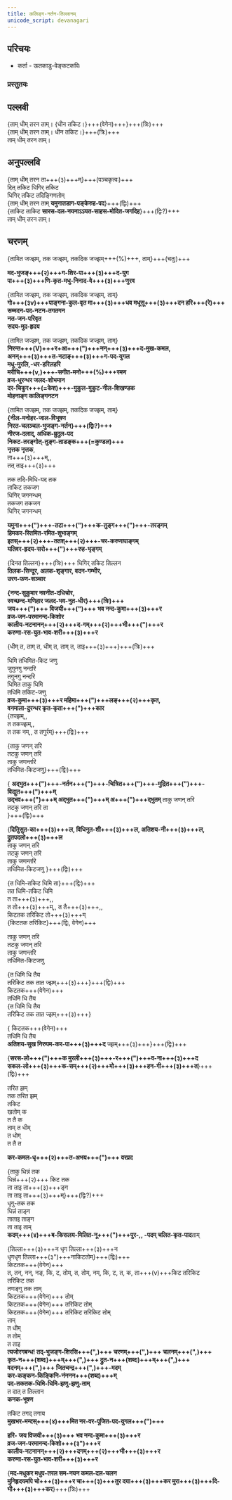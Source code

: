 ```yaml
---
title: कलिङ्ग-नर्तन-तिल्लानम्  
unicode_script: devanagari  
---
```


## परिचयः  
- कर्ता - ऊतकाडु-वेङ्कटकविः  

### प्रस्तुतयः
<div class="videoEmbed"  caption="Needamangalam Krishnamurthy Bhagavatar" src="https://youtu.be/XfulwbuBmR0?t=219"></div>

<div class="videoEmbed"  caption="Giridharan with lyrics" src="https://www.youtube.com/watch?v=fz4hVMJG1ck"></div>


## पल्लवी  

{ताम् धीम् तरन ताम्। {धीन तकिट।}+++(वेगेन)+++}+++(त्रिः)+++    
{ताम् धीम् तरन ताम्। धीन तकिट।}+++(त्रिः)+++  
ताम् धीम् तरन ताम्।

## अनुपल्लवि  

{ताम् धीम् तरन ता+++(३)+++म्}+++(पञ्चकृत्वः)+++  
दित् तकिट धिगिर् तकिट  
धिगिर् तकिट तदिङ्गिणतोम्  
{ताम् धीम् तरन ताम् **यमुनातडाग-पङ्केरुह-पद**}+++(द्विः)+++  
{ताकिट ताकिट **सारस-दल-नयनाऽऽयत-साहस-मोदित-जगदिह**}+++(द्विः?)+++   
ताम् धीम् तरन ताम्।

## चरणम्  

{तामित जज्झम्, तक जज्झम्, तकदिक जज्झम्+++(%)+++, ताम्}+++(चतुः)+++  

**मद-भुजङ्+++(२)+++ग-शिर-पा+++(३)+++द-युग  
पा+++(३)+++णि-कृत-मधु-निनाद-वे+++(३)+++णुरव**

{तामित जज्झम्, तक जज्झम्, तकदिक जज्झम्, ताम्}  
**गो+++(३v)+++पाङ्गना-कुल-वृत मा+++(३)+++धव मधूसू+++(३)+++दन हरि+++(रे)+++  
सम्मदन-पद-नटन-तगतगन  
नत-जन-परिवृत  
सदय-मुद-हृदय**

{तामित जज्झम्, तक जज्झम्, तकदिक जज्झम्, ताम्}  
**निरन्त+++(V)+++र+आ+++(")+++नन्+++(३)+++द-मुख-कमल,  
अनन्+++(३)+++त-नटाङ्+++(३)+++ग-पद-युगल  
मधु-मुरलि,-धर-हरिलहरि   
मरीचि+++(v,)+++-सगीत-मनो+++(%)+++रमण  
व्रज-धुरन्धर जलद-शोभमान  
दर-चिकुर+++(=केश)+++-मुकुल-मुकुट-नील-शिखण्डक  
मोहनाङ्ग कालिङ्गनटन**

{तामित जज्झम्, तक जज्झम्, तकदिक जज्झम्, ताम्}  
**{नील-मनोहर-जाल-विभूषण  
निरत-चलञ्चल-भुजङ्ग-नर्तन}+++(द्विः?)+++  
नीरज-दलाद्, अधिक-म्रुदुल-पद  
निकट-तरङ्गोत्-तुङ्ग-ताडङ्क+++(=कुण्डल)+++  
नृत्तक नृत्तक**,  
ता+++(३)+++म्,,  
तत् ताइ+++(३)+++  

तक तदि-मिधि-यद तक  
ताकिट तकजग  
धिगिर् जगनन्धम्  
तकजग तकजग  
धिगिर् जगनन्धम्  

**यमुना+++(")+++-तटा+++(")+++क-तुङ्ग+++(")+++-तरङ्गम्  
हिमकर-स्तिमित-रमित-शुभाङ्गम्  
इतस्+++(२)+++-ततश्+++(२)+++-चर-करुणापाङ्गम्  
यतिवर-हृदय-सरो+++(")+++रुह-भृङ्गम्**  

{दिनत तिल्लन}+++(त्रिः)+++ 
धिगिर् तकिट तिल्लन  
**तिलक-सिन्दूर, अलक-शृङ्गार, वदन-गम्भीर,  
उरग-फण-सञ्चार**

**{नन्द-सुकुमार नवनीत-दधिचोर,  
स्वच्छन्द-मणिहार जलद-भव-नुत-धीर}+++(त्रिः)+++  
जय+++(")+++ विजयी+++(")+++ भव नन्द-कुमा+++(३)+++र  
व्रज-जन-परमानन्द-किशोर  
कालीय-नटनानन्+++(२)+++द-गम्+++(२)+++भी+++(")+++र  
करुणा-रस-युत-भाव-शरी+++(३)+++र**  

{धीम् त, ताम् त, धीम् त, ताम् त, ताइ+++(३)+++}+++(त्रिः)+++  

धिमि तधिमित-किट जणु  
जुगुनगु नन्दरि  
तगुनगु नन्दरि  
धिमित ताकु धिमि  
तधिमि तकिट-जणु  
**व्रज-कुमा+++(३)+++र महिमा+++(")+++लङ्+++(२)+++कृत,  
वनमाला-दुरन्धर कृत-कृता+++(")+++कार**  
{तज्झम्,,  
त तकज्झम्,,  
त तक नम्,,
त तगुर्रम्}+++(द्विः)+++  

{ताकु जणन् तरि  
तटकु जणन् तरि  
ताकु जणन्तरि  
तधिमित-किटजणु}+++(द्विः)+++  

{
**अद्भुत+++(")+++-नर्तन+++(")+++-चित्रित+++(")+++-मुद्रित+++(")+++-विद्युत+++(")+++म्  
उद्भव+++(")+++म् अद्भुत+++(")+++म् अ+++(")+++द्भुतम्** 
ताकु जणन् तरि  
तटकु जणन् तरि ता  
}+++(द्विः)+++  

{**दितिुसुत-का+++(३)+++ल, विधिनुत-शी+++(३)+++ल, अतिशय-नी+++(३)+++ल, द्रुतपदलो+++(३)+++ल**  
ताकु जणन् तरि  
तटकु जणन् तरि  
ताकु जणन्तरि  
तधिमित-किटजणु
}+++(द्विः)+++  

{त धिमि-तकिट धिमि ता}+++(द्विः)+++  
तत धिमि-तकिट धिमि  
त ता+++(३)+++,,  
त तो+++(३)+++म्,,
त तै+++(३)+++,,  
किटतक तरिकिट तो+++(३)+++म्  
{किटतक तरिकिट}+++(द्विः, वेगेन)+++  

ताकु जणन् तरि  
तटकु जणन् तरि  
ताकु जणन्तरि  
तधिमित-किटजणु

{त धिमि धि तैय  
तरिकिट तक तात ज्झम्+++(३)+++}+++(द्विः)+++  
किटतक+++(वेगेन)+++  
तधिमि धि तैय  
{त धिमि धि तैय  
तरिकिट तक तात ज्झम्+++(३)+++}  

{
किटतक+++(वेगेन)+++  
तधिमि धि तैय  
**अतिशय-सुख निरुपम-कर-पा+++(३)+++द** ज्झम्+++(३)+++}+++(द्विः)+++  

{**सरस-लो+++(")+++क मुरली+++(३)+++-र+++(")+++व-ना+++(३)+++द  
सकल-लो+++(३)+++क-सम्+++(२)+++मो+++(३)+++हन-गी+++(३)+++त**}+++(द्विः)+++  

तरित झम्  
तक तरित झम्  
तकिट  
खतोम् क  
त तै क  
ताम् त धीम्  
त धोम्  
त तै त

**कर-कमल-धृ+++(२)+++त-अभय+++(")+++ वरप्रद**

{ताकु धिन्नं तक  
धिन्नं+++(२)+++ किट तक  
ता ताइ ता+++(३)+++ङ्ग  
ता ताइ ता+++(३)+++म्}+++(द्विः?)+++  
धृगु-तक तक  
धिन्नं ताङ्ग  
ताताइ ताङ्ग  
ता ताइ ताम्  
**कदम्+++(४)+++ब-किसलय-मिलित-नू+++(")+++पुर-,,
-पदम् चलित-कृत-पाद**ताम्  

{तिल्ला+++(३)+++न धृग तिल्ला+++(३)+++न  
धृगधृग तिल्ला+++(३")+++नाकिटतोम्}+++(द्विः)+++  
किटतक+++(वेगेन)+++  
त, तन्, नन्, नङ्, कि, ट, तोम्, त, तोम्, नम्, कि, ट, त, क,
ता+++(v)+++किट तरिकिट  
तरिकिट तक  
तणङ्गु तक ताम्  
किटतक+++(वेगेन)+++ तोम्  
किटतक+++(वेगेन)+++ तरिकिट तोम्  
किटतक+++(वेगेन)+++ तरिकिट तरिकिट तोम्  
ताम्  
त धीम्  
त तोम्  
त ताइ  
**त्यजोरगबन्ध! तद्-भुजङ्ग-शिरसि+++(",)+++ चरणम्+++(",)+++ चलनम्+++(",)+++  
कृत-न+++(शब्दः)+++म्+++(",)+++ द्रुत-न+++(शब्दः)+++म्+++(",)+++  
वदनम्+++(",)+++ जितचन्द्र+++(",)+++-मदम्  
कर-कङ्कन-किङ्किनि-नंननन+++(शब्द)+++म्  
पद-तकतक-धिमि-धिमि-झणु-झणु-ताम्**  
त दात् त तिल्लान  
**कनक-भूषण**  

तकिट तगद् तगाय  
**मुखभर-मन्दस्+++(४)+++मित नर-वर-पूजित-पद-युगल+++(")+++**  

**हरि- जय विजयी+++(३)+++ भव नन्द-कुमा+++(३)+++र  
व्रज-जन-परमानन्द-किशो+++(३")+++र  
कालीय-नटनानन्+++(२)+++दगम्+++(२)+++भी+++(३)+++र  
करुणा-रस-युत-भाव-शरी+++(३)+++र**  

{**मद-मधुकर मधुप-तरल सम-नयन कमल-दल-चलन  
मुनिहृदयमपि चो+++(३)+++र चा+++(३)+++तुर दया+++(३)+++कर मुरा+++(३)+++दि-भी+++(३)+++कर**}+++(त्रिः)+++  